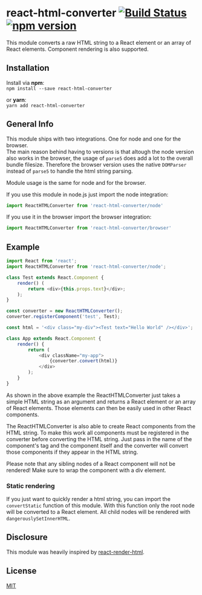# react-html-converter [![Build Status](https://travis-ci.org/Sethorax/react-html-converter.svg?branch=master)](https://travis-ci.org/Sethorax/react-html-converter) [![npm version](https://badge.fury.io/js/react-html-converter.svg)](https://badge.fury.io/js/react-html-converter)

This module converts a raw HTML string to a React element or an array of React elements. Component rendering is also supported.  

## Installation

Install via **npm**:  
`npm install --save react-html-converter`

or **yarn**:  
`yarn add react-html-converter`

## General Info

This module ships with two integrations. One for node and one for the browser.  
The main reason behind having to versions is that altough the node version also works in the browser, the usage of `parse5` does add a lot to the overall bundle filesize. Therefore the browser version uses the native `DOMParser` instead of `parse5` to handle the html string parsing.

Module usage is the same for node and for the browser.

If you use this module in node.js just import the node integration:  

```js
import ReactHTMLConverter from 'react-html-converter/node'
```

If you use it in the browser import the browser integration:  

```js
import ReactHTMLConverter from 'react-html-converter/browser'
```

## Example

```js
import React from 'react';
import ReactHTMLConverter from 'react-html-converter/node';

class Test extends React.Component {
    render() (
        return <div>{this.props.text}</div>;
    );
}

const converter = new ReactHTMLConverter();
converter.registerComponent('test', Test);

const html = '<div class="my-div"><Test text="Hello World" /></div>';

class App extends React.Component {
    render() {
        return (
            <div className="my-app">
                {converter.convert(html)}
            </div>
        );
    }
}
```

As shown in the above example the ReactHTMLConverter just takes a simple HTML string as an argument and returns a React element or an array of React elements. Those elements can then be easily used in other React components.

The ReactHTMLConverter is also able to create React components from the HTML string. To make this work all components must be registered in the converter before converting the HTML string. Just pass in the name of the component's tag and the component itself and the converter will convert those components if they appear in the HTML string.

Please note that any sibling nodes of a React component will not be rendered! Make sure to wrap the component with a div element.

### Static rendering
If you just want to quickly render a html string, you can import the `convertStatic` function of this module. With this function only the root node will be converted to a React element. All child nodes will be rendered with `dangerouslySetInnerHTML`.

## Disclosure

This module was heavily inspired by [react-render-html](https://github.com/noraesae/react-render-html).

## License

[MIT](LICENSE)
